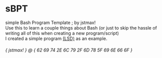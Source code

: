 # sBPT
simple Bash Program Template ; by jstmax! \
Use this to learn a couple things about Bash (or just to skip the hassle of writing all of this when creating a new program/script) \
I created a simple program [(LSD)](https://github.com/MaxWasTakenYT/LSD) as an example. 

###### { jstmax! } @ { 62 69 74 2E 6C 79 2F 6D 78 5F 69 6E 66 6F }
